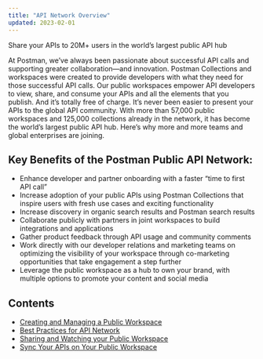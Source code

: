 ```yaml
---
title: "API Network Overview"
updated: 2023-02-01
---
```


Share your APIs to 20M+ users in the world’s largest public API hub

At Postman, we’ve always been passionate about successful API calls and supporting greater collaboration—and innovation. Postman Collections and workspaces were created to provide developers with what they need for those successful API calls. Our public workspaces empower API developers to view, share, and consume your APIs and all the elements that you publish. And it’s totally free of charge. It’s never been easier to present your APIs to the global API community. With more than 57,000 public workspaces and 125,000 collections already in the network, it has become the world’s largest public API hub. Here’s why more and more teams and global enterprises are joining.

## Key Benefits of the Postman Public API Network:

- Enhance developer and partner onboarding with a faster “time to first API call”
- Increase adoption of your public APIs using Postman Collections that inspire users with fresh use cases and exciting functionality
- Increase discovery in organic search results and Postman search results
- Collaborate publicly with partners in joint workspaces to build integrations and applications
- Gather product feedback through API usage and community comments
- Work directly with our developer relations and marketing teams on optimizing the visibility of your workspace through co-marketing opportunities that take engagement a step further
- Leverage the public workspace as a hub to own your brand, with multiple options to promote your content and social media

## Contents

- [Creating and Managing a Public Workspace](/docs/collaborating-in-postman/using-workspaces/public-workspaces/)
- [Best Practices for API Network](/docs/public-api-network/best-practices/best-practices/)
- [Sharing and Watching your Public Workspace](/docs/public-api-network/best-practices/sharing-your-workspace/)
- [Sync Your APIs on Your Public Workspace](/docs/public-api-network/best-practices/sync-api-with-workspace/)
